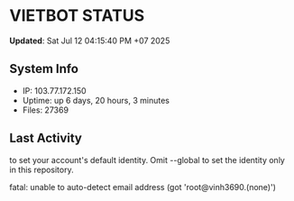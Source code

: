 # VIETBOT STATUS
**Updated**: Sat Jul 12 04:15:40 PM +07 2025

## System Info
- IP: 103.77.172.150
- Uptime: up 6 days, 20 hours, 3 minutes
- Files: 27369

## Last Activity

to set your account's default identity.
Omit --global to set the identity only in this repository.

fatal: unable to auto-detect email address (got 'root@vinh3690.(none)')
